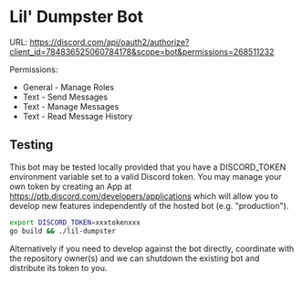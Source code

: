 # Lil' Dumpster Bot

URL: https://discord.com/api/oauth2/authorize?client_id=784836525060784178&scope=bot&permissions=268511232

Permissions:
* General - Manage Roles
* Text - Send Messages
* Text - Manage Messages
* Text - Read Message History

## Testing

This bot may be tested locally provided that you have a DISCORD_TOKEN environment variable set to a valid Discord token. You may manage your own token by creating an App at https://ptb.discord.com/developers/applications which will allow you to develop new features independently of the hosted bot (e.g. "production").

```sh
export DISCORD_TOKEN=xxxtokenxxx
go build && ./lil-dumpster
```

Alternatively if you need to develop against the bot directly, coordinate with the repository owner(s) and we can shutdown the existing bot and distribute its token to you.
